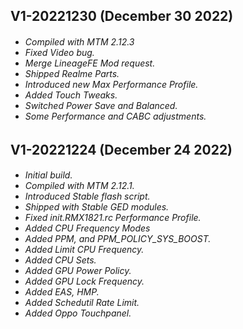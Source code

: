 <h2>
<strong>
V1-20221230 (December 30 2022)
</strong>
</h5>
<h6>

* Compiled with MTM 2.12.3
* Fixed Video bug.
* Merge LineageFE Mod request.
* Shipped Realme Parts.
* Introduced new Max Performance Profile.
* Added Touch Tweaks.
* Switched Power Save and Balanced.
* Some Performance and CABC adjustments.

<h2>
<strong>
V1-20221224 (December 24 2022)
</strong>
</h5>
<h6>

* Initial build.
* Compiled with MTM 2.12.1.
* Introduced Stable flash script.
* Shipped with Stable GED modules.
* Fixed init.RMX1821.rc Performance Profile.
* Added CPU Frequency Modes
* Added PPM, and PPM_POLICY_SYS_BOOST.
* Added Limit CPU Frequency.
* Added CPU Sets.
* Added GPU Power Policy.
* Added GPU Lock Frequency.
* Added EAS, HMP.
* Added Schedutil Rate Limit.
* Added Oppo Touchpanel.
